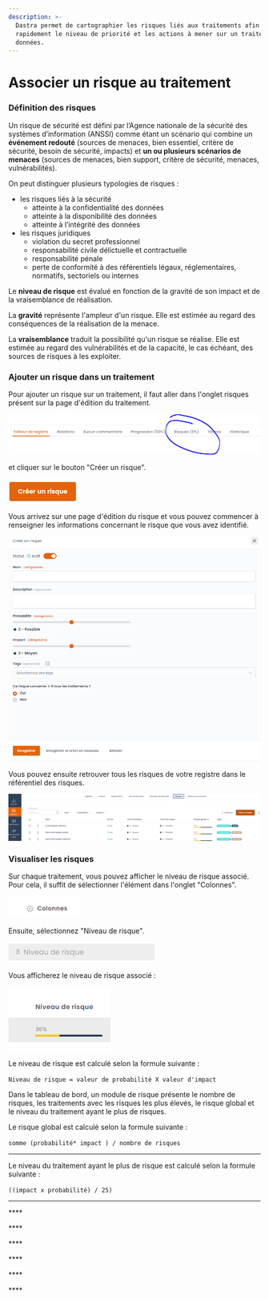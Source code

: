 ```yaml
---
description: >-
  Dastra permet de cartographier les risques liés aux traitements afin d’évaluer
  rapidement le niveau de priorité et les actions à mener sur un traitement de
  données.
---
```


# Associer un risque au traitement

### Définition des risques

Un risque de sécurité est défini par l’Agence nationale de la sécurité des systèmes d’information \(ANSSI\) comme étant un scénario qui combine un **événement redouté** \(sources de menaces, bien essentiel, critère de sécurité, besoin de sécurité, impacts\) et **un ou plusieurs scénarios de menaces** \(sources de menaces, bien support, critère de sécurité, menaces, vulnérabilités\).

On peut distinguer plusieurs typologies de risques :   


* les risques liés à la sécurité 
  * atteinte à la confidentialité des données
  * atteinte à la disponibilité des données
  * atteinte à l’intégrité des données
* les risques juridiques
  * violation du secret professionnel 
  * responsabilité civile délictuelle et contractuelle
  * responsabilité pénale
  * perte de conformité à des référentiels légaux, réglementaires, normatifs, sectoriels ou internes

Le **niveau de risque** est évalué en fonction de la gravité de son impact et de la vraisemblance de réalisation.

La **gravité** représente l'ampleur d'un risque. Elle est estimée au regard des conséquences de la réalisation de la menace. 

La **vraisemblance** traduit la possibilité qu'un risque se réalise. Elle est estimée au regard des vulnérabilités et de la capacité, le cas échéant, des sources de risques à les exploiter.  



### Ajouter un risque dans un traitement 

Pour ajouter un risque sur un traitement, il faut aller dans l'onglet risques présent sur la page d'édition du traitement.

![](../../.gitbook/assets/image%20%2812%29.png)

et cliquer sur le bouton "Créer un risque".

![](../../.gitbook/assets/image%20%28128%29.png)

Vous arrivez sur une page d'édition du risque et vous pouvez commencer à renseigner les informations concernant le risque que vous avez identifié. 

![](../../.gitbook/assets/image%20%28174%29.png)

Vous pouvez ensuite retrouver tous les risques de votre registre dans le référentiel des risques.

![](../../.gitbook/assets/image%20%28138%29.png)



### Visualiser les risques

Sur chaque traitement, vous pouvez afficher le niveau de risque associé. Pour cela, il suffit de sélectionner l'élément dans l'onglet "Colonnes".

![](../../.gitbook/assets/image%20%2816%29.png)

Ensuite, sélectionnez "Niveau de risque".

![](../../.gitbook/assets/image%20%28167%29.png)

Vous afficherez le niveau de risque associé : 

![](../../.gitbook/assets/image%20%2897%29.png)

Le niveau de risque est calculé selon la formule suivante :

`Niveau de risque = valeur de probabilité X valeur d'impact`   


Dans le tableau de bord, un module de risque présente le nombre de risques, les traitements avec les risques les plus élevés, le risque global et le niveau du traitement ayant le plus de risques. 

Le risque global est calculé selon la formule suivante :  


`somme (probabilité* impact ) / nombre de risques`  
  
****

Le niveau du traitement ayant le plus de risque est calculé selon la formule suivante :  


`((impact x probabilité) / 25)`  
****







\*\*\*\*

\*\*\*\*

\*\*\*\*

\*\*\*\*

\*\*\*\*

\*\*\*\*

